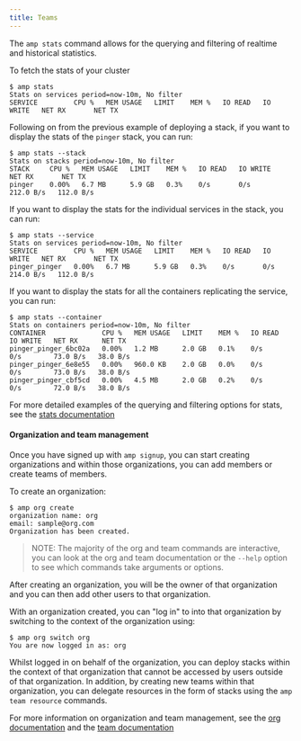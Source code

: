 ```yaml
---
title: Teams
---
```


The `amp stats` command allows for the querying and filtering of realtime and historical statistics.

To fetch the stats of your cluster
```
$ amp stats
Stats on services period=now-10m, No filter
SERVICE         CPU %   MEM USAGE   LIMIT    MEM %   IO READ   IO WRITE   NET RX       NET TX
```

Following on from the previous example of deploying a stack, if you want to display the stats of the `pinger` stack,
you can run:
```
$ amp stats --stack
Stats on stacks period=now-10m, No filter
STACK     CPU %   MEM USAGE   LIMIT    MEM %   IO READ   IO WRITE   NET RX       NET TX
pinger    0.00%   6.7 MB      5.9 GB   0.3%    0/s       0/s        212.0 B/s   112.0 B/s
```

If you want to display the stats for the individual services in the stack, you can run:
```
$ amp stats --service
Stats on services period=now-10m, No filter
SERVICE         CPU %   MEM USAGE   LIMIT    MEM %   IO READ   IO WRITE   NET RX       NET TX
pinger_pinger   0.00%   6.7 MB      5.9 GB   0.3%    0/s       0/s        214.0 B/s   112.0 B/s
```

If you want to display the stats for all the containers replicating the service, you can run:
```
$ amp stats --container
Stats on containers period=now-10m, No filter
CONTAINER              CPU %   MEM USAGE   LIMIT    MEM %   IO READ   IO WRITE   NET RX      NET TX
pinger_pinger_6bc02a   0.00%   1.2 MB      2.0 GB   0.1%    0/s       0/s        73.0 B/s   38.0 B/s
pinger_pinger_6e8e55   0.00%   960.0 KB    2.0 GB   0.0%    0/s       0/s        73.0 B/s   38.0 B/s
pinger_pinger_cbf5cd   0.00%   4.5 MB      2.0 GB   0.2%    0/s       0/s        72.0 B/s   38.0 B/s
```

For more detailed examples of the querying and filtering options for stats, see the [stats documentation](stats.md)

#### Organization and team management

Once you have signed up with `amp signup`, you can start creating organizations and within those organizations,
you can add members or create teams of members.

To create an organization:
```
$ amp org create
organization name: org
email: sample@org.com
Organization has been created.
```
>NOTE: The majority of the org and team commands are interactive, you can look at the org and team documentation or the `--help`
option to see which commands take arguments or options.

After creating an organization, you will be the owner of that organization and you can then add other users to that organization.

With an organization created, you can "log in" to into that organization by switching to the context of the organization using:
```
$ amp org switch org
You are now logged in as: org
```
Whilst logged in on behalf of the organization, you can deploy stacks within the context of that organization that cannot be accessed
by users outside of that organization. In addition, by creating new teams within that organization, you can delegate resources in the
form of stacks using the `amp team resource` commands.

For more information on organization and team management, see the [org documentation](org.md) and the [team documentation](team.md)
